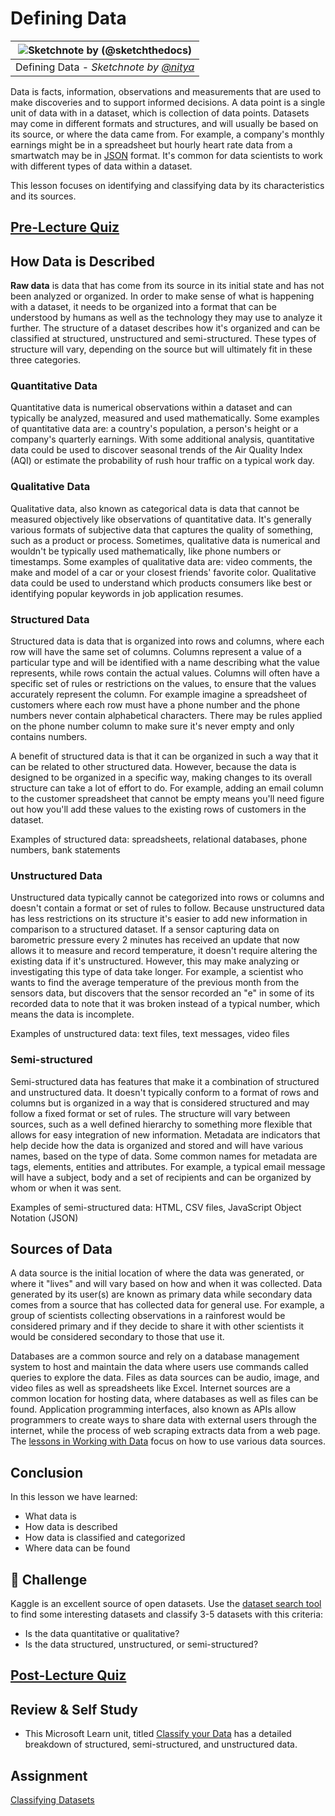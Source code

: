 # Defining Data

|![ Sketchnote by [(@sketchthedocs)](https://sketchthedocs.dev) ](../../sketchnotes/03-DefiningData.png)|
|:---:|
|Defining Data - _Sketchnote by [@nitya](https://twitter.com/nitya)_ |

Data is facts, information, observations and measurements that are used to make discoveries and to support informed decisions. A data point is a single unit of data with in a dataset, which is collection of data points. Datasets may come in different formats and structures, and will usually be based on its source, or where the data came from. For example, a company's monthly earnings might be in a spreadsheet but hourly heart rate data from a smartwatch may be in [JSON](https://stackoverflow.com/a/383699) format. It's common for data scientists to work with different types of data within a dataset. 

This lesson focuses on identifying and classifying data by its characteristics and its sources.

## [Pre-Lecture Quiz](https://purple-hill-04aebfb03.1.azurestaticapps.net/quiz/4)
## How Data is Described
**Raw data** is data that has come from its source in its initial state and has not been analyzed or organized. In order to make sense of what is happening with a dataset, it needs to be organized into a format that can be understood by humans as well as the technology they may use to analyze it further. The structure of a dataset describes how it's organized and can be classified at structured, unstructured and semi-structured. These types of structure will vary, depending on the source but will ultimately fit in these three categories. 
### Quantitative Data
Quantitative data is numerical observations within a dataset and can typically be analyzed, measured and used mathematically. Some examples of quantitative data are: a country's population, a person's height or a company's quarterly earnings. With some additional analysis, quantitative data could be used to discover seasonal trends of the Air Quality Index (AQI) or estimate the probability of rush hour traffic on a typical work day.

### Qualitative Data
Qualitative data, also known as categorical data is data that cannot be measured objectively like observations of quantitative data. It's generally various formats of subjective data that captures the quality of something, such as a product or process. Sometimes, qualitative data is numerical and wouldn't be typically used mathematically, like phone numbers or timestamps. Some examples of qualitative data are: video comments, the make and model of a car or your closest friends' favorite color. Qualitative data could be used to understand which products consumers like best or identifying popular keywords in job application resumes.

### Structured Data
Structured data is data that is organized into rows and columns, where each row will have the same set of columns. Columns represent a value of a particular type and will be identified with a name describing what the value represents, while rows contain the actual values. Columns will often have a specific set of rules or restrictions on the values, to ensure that the values accurately represent the column. For example imagine a spreadsheet of customers where each row must have a phone number and the phone numbers never contain alphabetical characters. There may be rules applied on the phone number column to make sure it's never empty and only contains numbers. 

A benefit of structured data is that it can be organized in such a way that it can be related to other structured data. However, because the data is designed to be organized in a specific way, making changes to its overall structure can take a lot of effort to do. For example, adding an email column to the customer spreadsheet that cannot be empty means you'll need figure out how you'll add these values to the existing rows of customers in the dataset. 

Examples of structured data: spreadsheets, relational databases, phone numbers, bank statements

### Unstructured Data
Unstructured data typically cannot be categorized into rows or columns and doesn't contain a format or set of rules to follow. Because unstructured data has less restrictions on its structure it's easier to add new information in comparison to a structured dataset. If a sensor capturing data on barometric pressure every 2 minutes has received an update that now allows it to measure and record temperature, it doesn't require altering the existing data if it's unstructured. However, this may make analyzing or investigating this type of data take longer. For example, a scientist who wants to find the average temperature of the previous month from the sensors data, but discovers that the sensor recorded an "e" in some of its recorded data to note that it was broken instead of a typical number, which means the data is incomplete.

Examples of unstructured data: text files, text messages, video files

### Semi-structured
Semi-structured data has features that make it a combination of structured and unstructured data. It doesn't typically conform to a format of rows and columns but is organized in a way that is considered structured and may follow a fixed format or set of rules. The structure will vary between sources, such as a well defined hierarchy to something more flexible that allows for easy integration of new information. Metadata are indicators that help decide how the data is organized and stored and will have various names, based on the type of data. Some common names for metadata are tags, elements, entities and attributes. For example, a typical email message will have a subject, body and a set of recipients and can be organized by whom or when it was sent. 

Examples of semi-structured data: HTML, CSV files, JavaScript Object Notation (JSON)

## Sources of Data 

A data source is the initial location of where the data was generated, or where it "lives" and will vary based on how and when it was collected. Data generated by its user(s) are known as primary data while secondary data comes from a source that has collected data for general use. For example, a group of scientists collecting observations in a rainforest would be considered primary and if they decide to share it with other scientists it would be considered secondary to those that use it. 

Databases are a common source and rely on a database management system to host and maintain the data where users use commands called queries to explore the data. Files as data sources can be audio, image, and video files as well as spreadsheets like Excel. Internet sources are a common location for hosting data, where databases as well as files can be found. Application programming interfaces, also known as APIs allow programmers to create ways to share data with external users through the internet, while the process of web scraping extracts data from a web page. The [lessons in Working with Data](/2-Working-With-Data) focus on how to use various data sources. 

## Conclusion

In this lesson we have learned:

- What data is
- How data is described
- How data is classified and categorized
- Where data can be found

## 🚀 Challenge

Kaggle is an excellent source of open datasets. Use the [dataset search tool](https://www.kaggle.com/datasets) to find some interesting datasets and classify 3-5 datasets with this criteria:

- Is the data quantitative or qualitative?
- Is the data structured, unstructured, or semi-structured?

## [Post-Lecture Quiz](https://purple-hill-04aebfb03.1.azurestaticapps.net/quiz/5)



## Review & Self Study

- This Microsoft Learn unit, titled [Classify your Data](https://docs.microsoft.com/en-us/learn/modules/choose-storage-approach-in-azure/2-classify-data) has a detailed breakdown of structured, semi-structured, and unstructured data.

## Assignment

[Classifying Datasets](assignment.md)
